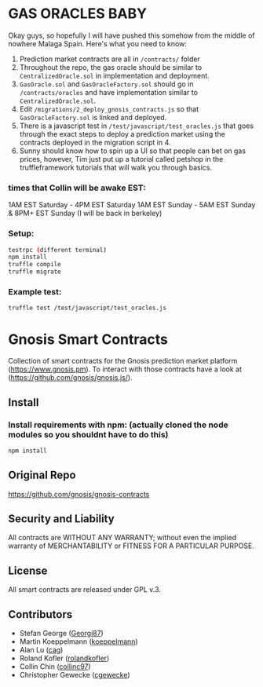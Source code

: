# GAS ORACLES BABY
Okay guys, so hopefully I will have pushed this somehow from the middle of nowhere Malaga Spain.
Here's what you need to know:
1. Prediction market contracts are all in `/contracts/` folder
2. Throughout the repo, the gas oracle should be similar to `CentralizedOracle.sol` in implementation and deployment.
3. `GasOracle.sol` and `GasOracleFactory.sol` should go in `/contracts/oracles` and have implementation similar to `CentralizedOracle.sol`.
4. Edit `/migrations/2_deploy_gnosis_contracts.js` so that `GasOracleFactory.sol` is linked and deployed.
5. There is a javascript test in `/test/javascript/test_oracles.js` that goes through the exact steps to deploy a prediction market using the contracts deployed in the migration script in 4.
6. Sunny should know how to spin up a UI so that people can bet on gas prices, however, Tim just put up a tutorial called petshop in the truffleframework tutorials that will walk you through basics.

### times that Collin will be awake EST:
1AM EST Saturday - 4PM EST Saturday
1AM EST Sunday - 5AM EST Sunday  &  8PM+ EST Sunday (I will be back in berkeley)

### Setup:
```bash
testrpc (different terminal)
npm install
truffle compile
truffle migrate
```

### Example test:
`truffle test /test/javascript/test_oracles.js`

Gnosis Smart Contracts
======================

Collection of smart contracts for the Gnosis prediction market platform (https://www.gnosis.pm).
To interact with those contracts have a look at (https://github.com/gnosis/gnosis.js/).

Install
-------
### Install requirements with npm: (actually cloned the node modules so you shouldnt have to do this)

```bash
npm install
```

Original Repo
--------------------
https://github.com/gnosis/gnosis-contracts

Security and Liability
----------------------
All contracts are WITHOUT ANY WARRANTY; without even the implied warranty of MERCHANTABILITY or FITNESS FOR A PARTICULAR PURPOSE.

License
-------
All smart contracts are released under GPL v.3.

Contributors
------------
- Stefan George ([Georgi87](https://github.com/Georgi87))
- Martin Koeppelmann ([koeppelmann](https://github.com/koeppelmann))
- Alan Lu ([cag](https://github.com/cag))
- Roland Kofler ([rolandkofler](https://github.com/rolandkofler))
- Collin Chin ([collinc97](https://github.com/collinc97))
- Christopher Gewecke ([cgewecke](https://github.com/cgewecke))
